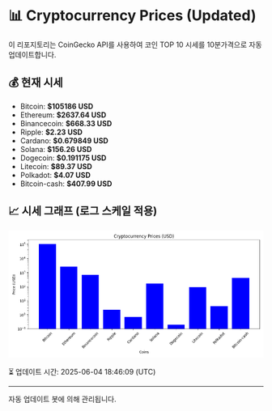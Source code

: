 
# 📊 Cryptocurrency Prices (Updated)

이 리포지토리는 CoinGecko API를 사용하여 코인 TOP 10 시세를 10분가격으로 자동 업데이트합니다.

## 💰 현재 시세
- Bitcoin: **$105186 USD**
- Ethereum: **$2637.64 USD**
- Binancecoin: **$668.33 USD**
- Ripple: **$2.23 USD**
- Cardano: **$0.679849 USD**
- Solana: **$156.26 USD**
- Dogecoin: **$0.191175 USD**
- Litecoin: **$89.37 USD**
- Polkadot: **$4.07 USD**
- Bitcoin-cash: **$407.99 USD**

## 📈 시세 그래프 (로그 스케일 적용)
![Crypto Prices](crypto_prices.png)

⏳ 업데이트 시간: 2025-06-04 18:46:09 (UTC)

---
자동 업데이트 봇에 의해 관리됩니다.
